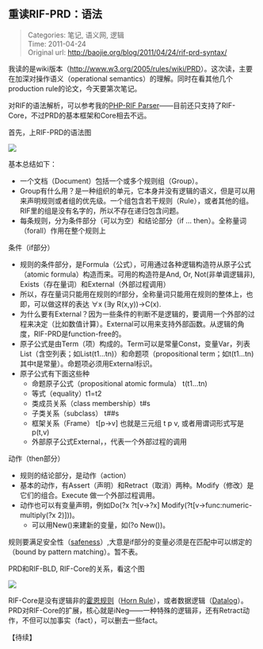重读RIF-PRD：语法
---
    
> Categories: 笔记, 语义网, 逻辑  
> Time: 2011-04-24  
> Original url: <http://baojie.org/blog/2011/04/24/rif-prd-syntax/>
    
我读的是wiki版本（<http://www.w3.org/2005/rules/wiki/PRD>）。这次读，主要在加深对操作语义（operational semantics）的理解。同时在看其他几个production rule的论文，今天要第次笔记。

对RIF的语法解析，可以参考我的[PHP-RIF Parser](http://baojie.org/blog/2011/04/20/php-rif/)——目前还只支持了RIF-Core，不过PRD的基本框架和Core相去不远。


首先，上RIF-PRD的语法图

![](http://baojie.org/blog/wp-content/uploads/2011/04/prd.jpg)


基本总结如下：

- 一个文档（Document）包括一个或多个规则组（Group）。
- Group有什么用？是一种组织的单元，它本身并没有逻辑的语义，但是可以用来声明规则或者组的优先级。一个组包含若干规则（Rule），或者其他的组。RIF里的组是没有名字的，所以不存在递归包含问题。
- 每条规则，分为条件部分（可以为空）和结论部分（if … then）。全称量词（forall）作用在整个规则上

条件（if部分）

- 规则的条件部分，是Formula（公式），可用通过各种逻辑构造符从原子公式（atomic formula）构造而来。可用的构造符是And, Or, Not(非单调逻辑非), Exists（存在量词）和External（外部过程调用）
- 所以，存在量词只能用在规则的if部分，全称量词只能用在规则的整体上，也即，可以做这样的表达 ∀x (∃y R(x,y))->C(x).
- 为什么要有External？因为一些条件的判断不是逻辑的，要调用一个外部的过程来决定（比如数值计算）。External可以用来支持外部函数。从逻辑的角度，RIF-PRD是function-free的。
- 原子公式是由Term（项）构成的。Term可以是常量Const，变量Var，列表List（含空列表；如List(t1…tn)）和命题项（propositional term；如t(t1…tn)其中t是常量）。命题项必须用External标识。
- 原子公式有下面这些种
    - 命题原子公式（propositional atomic formula） t(t1…tn)
    - 等式（equality）t1=t2
    - 类成员关系（class membership）t#s
    - 子类关系（subclass） t##s
    - 框架关系（Frame） t[p->v] 也就是三元组 t p v, 或者用谓词形式写是p(t,v)
    - 外部原子公式External，，代表一个外部过程的调用     

动作（then部分）

- 规则的结论部分，是动作（action）
- 基本的动作，有Assert（声明）和Retract（取消）两种。Modify（修改）是它们的组合。Execute 做一个外部过程调用。
- 动作也可以有变量声明，例如Do(?x ?t[v->?x] Modify(?t[v->func:numeric-multiply(?x 2)]))。
    - 可以用New()来建新的变量，如(?o New())。

规则要满足安全性（[safeness](https://www.w3.org/2005/rules/wiki/PRD#Safeness)）,大意是if部分的变量必须是在匹配中可以绑定的（bound by pattern matching）。暂不表。

PRD和RIF-BLD, RIF-Core的关系，看这个图

![](http://baojie.org/blog/wp-content/uploads/2011/04/rif-venn-3.png)

RIF-Core是没有逻辑非的[霍恩规则](https://zh.wikipedia.org/wiki/%E9%9C%8D%E6%81%A9%E5%AD%90%E5%8F%A5)（[Horn Rule](https://en.wikipedia.org/wiki/Horn_clause)），或者数据逻辑（[Datalog](https://en.wikipedia.org/wiki/Datalog)）。PRD对RIF-Core的扩展，核心就是iNeg——一种特殊的逻辑非，还有Retract动作，不但可以加事实（fact），可以删去一些fact。


【待续】     
    